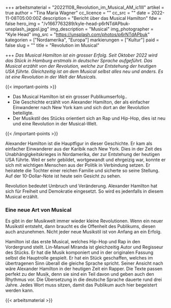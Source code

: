 +++
arbeitsmaterial = "20221108_Revolution_im_Musical_AM_ic1lll"
artikel = true
author = "Tina Maria Wagner"
cc_licence = ""
cc_src = ""
date = 2022-11-08T05:00:00Z
description = "Bericht über das Musical Hamilton"
fdw = false
hero_img = "/v1667763289/kyle-head-p6rNTdAPbuk-unsplash_jagpsl.jpg"
img_description = "Musical"
img_photographer = "Kyle Head"
img_src = "https://unsplash.com/photos/p6rNTdAPbuk"
kategorien = ["Nordamerika", "Europa"]
markierungen = ["Kultur"]
paid = false
slug = ""
title = "Revolution im Musical"

+++
_Das Musical Hamilton ist ein grosser Erfolg. Seit Oktober 2022 wird das Stück in Hamburg erstmals in deutscher Sprache aufgeführt. Das Musical erzählt von der Revolution, welche zur Entstehung der heutigen USA führte. Gleichzeitig ist an dem Musical selbst alles neu und anders. Es ist eine Revolution in der Welt der Musicals._

{{< important-points >}} 



<ul>

<li>Das Musical Hamilton ist ein grosser Publikumserfolg..</li>

<li>Die Geschichte erzählt von Alexander Hamilton, der als einfacher Einwanderer nach New York kam und sich dort an der Revolution beteiligte.</li>

<li>Der Musikstil des Stücks orientiert sich an Rap und Hip-Hop, dies ist neu und eine Revolution in der Musical-Welt.</li>

</ul> {{< /important-points >}}

Alexander Hamilton ist die Hauptfigur in dieser Geschichte. Er kam als einfacher Einwanderer aus der Karibik nach New York. Dies in der Zeit des Unabhängigkeitskrieges in Nordamerika, der zur Entstehung der heutigen USA führte. Weil er sehr gebildet, wortgewandt und ehrgeizig war, konnte er sich mit wichtigen Menschen aus der Politik in Verbindung setzen. Er heiratete die Tochter einer reichen Familie und sicherte so seine Stellung. Auf der 10-Dollar-Note ist heute sein Gesicht zu sehen.

Revolution bedeutet Umbruch und Veränderung. Alexander Hamilton hat sich für Freiheit und Demokratie eingesetzt. So wird es jedenfalls in diesem Musical erzählt.

### Eine neue Art von Musical

Es gibt in der Musikwelt immer wieder kleine Revolutionen. Wenn ein neuer Musikstil entsteht, dann braucht es die Offenheit des Publikums, diesen auch anzunehmen. Nicht jeder neue Musikstil ist von Anfang an ein Erfolg.

Hamilton ist das erste Musical, welches Hip-Hop und Rap in den Vordergrund stellt. Lin-Manuel Miranda ist gleichzeitig Autor und Regisseur des Stücks. Er hat die Musik komponiert und in der originalen Fassung selbst die Hauptrolle gespielt. Er hat ein Stück geschaffen, welches im übertragenen Sinn überall die gleiche Sprache spricht. Seiner Ansicht nach wäre Alexander Hamilton in der heutigen Zeit ein Rapper. Die Texte passen perfekt zu der Musik, denn sie sind ein Teil davon und geben auch den Rhythmus vor. Die Übersetzung in die deutsche Sprache dauerte rund drei Jahre. Jedes Wort muss sitzen, damit das Publikum auch hier begeistert werden kann.




 {{< arbeitsmaterial >}} 
